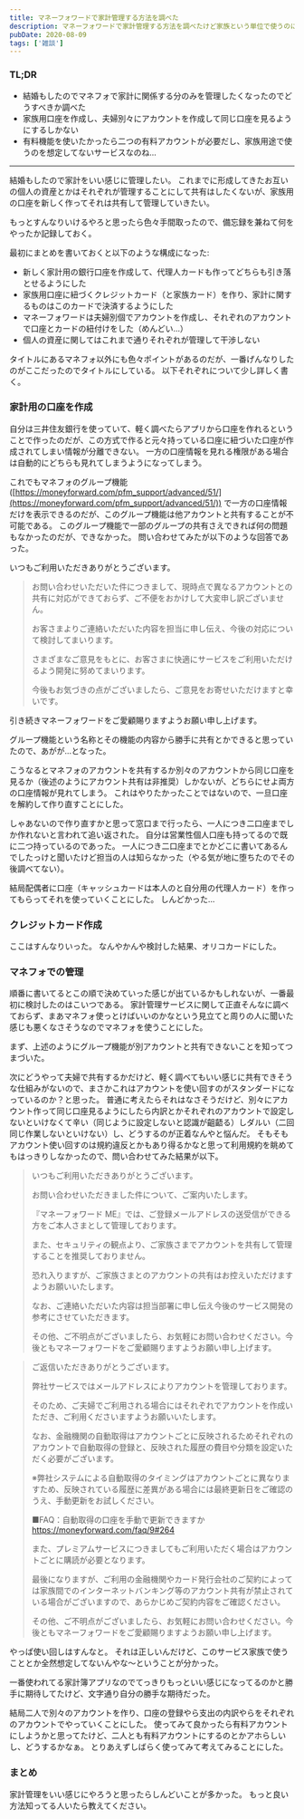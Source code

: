 ```yaml
---
title: マネーフォワードで家計管理する方法を調べた
description: マネーフォワードで家計管理する方法を調べたけど家族という単位で使うのには適してないことを理解したというブログ記事。
pubDate: 2020-08-09
tags: ['雑談']
---
```


### TL;DR
- 結婚もしたのでマネフォで家計に関係する分のみを管理したくなったのでどうすべきか調べた
- 家族用口座を作成し、夫婦別々にアカウントを作成して同じ口座を見るようにするしかない
- 有料機能を使いたかったら二つの有料アカウントが必要だし、家族用途で使うのを想定してないサービスなのね...
---

結婚もしたので家計をいい感じに管理したい。
これまでに形成してきたお互いの個人の資産とかはそれぞれが管理することにして共有はしたくないが、家族用の口座を新しく作ってそれは共有して管理していきたい。

もっとすんなりいけるやろと思ったら色々手間取ったので、備忘録を兼ねて何をやったか記録しておく。

最初にまとめを書いておくと以下のような構成になった:

- 新しく家計用の銀行口座を作成して、代理人カードも作ってどちらも引き落とせるようにした
- 家族用口座に紐づくクレジットカード（と家族カード）を作り、家計に関するものはこのカードで決済するようにした
- マネーフォワードは夫婦別個でアカウントを作成し、それぞれのアカウントで口座とカードの紐付けをした（めんどい...）
- 個人の資産に関してはこれまで通りそれぞれが管理して干渉しない

タイトルにあるマネフォ以外にも色々ポイントがあるのだが、一番げんなりしたのがここだったのでタイトルにしている。
以下それぞれについて少し詳しく書く。

### 家計用の口座を作成
自分は三井住友銀行を使っていて、軽く調べたらアプリから口座を作れるということで作ったのだが、この方式で作ると元々持っている口座に紐づいた口座が作成されてしまい情報が分離できない。
一方の口座情報を見れる権限がある場合は自動的にどちらも見れてしまうようになってしまう。

これでもマネフォのグループ機能 ([https://moneyforward.com/pfm_support/advanced/51/](https://moneyforward.com/pfm_support/advanced/51/)) で一方の口座情報だけを表示できるのだが、このグループ機能は他アカウントと共有することが不可能である。
このグループ機能で一部のグループの共有さえできれば何の問題もなかったのだが、できなかった。
問い合わせてみたが以下のような回答であった。

いつもご利用いただきありがとうございます。

> お問い合わせいただいた件につきまして、現時点で異なるアカウントとの共有に対応ができておらず、ご不便をおかけして大変申し訳ございません。
> 
> お客さまよりご連絡いただいた内容を担当に申し伝え、今後の対応について検討してまいります。
> 
> さまざまなご意見をもとに、お客さまに快適にサービスをご利用いただけるよう開発に努めてまいります。
> 
> 今後もお気づきの点がございましたら、ご意見をお寄せいただけますと幸いです。

引き続きマネーフォワードをご愛顧賜りますようお願い申し上げます。


グループ機能という名称とその機能の内容から勝手に共有とかできると思っていたので、あがが...となった。

こうなるとマネフォのアカウントを共有するか別々のアカウントから同じ口座を見るか（後述のようにアカウント共有は非推奨）しかないが、どちらにせよ両方の口座情報が見れてしまう。
これはやりたかったことではないので、一旦口座を解約して作り直すことにした。

しゃあないので作り直すかと思って窓口まで行ったら、一人につき二口座までしか作れないと言われて追い返された。
自分は営業性個人口座も持ってるので既に二つ持っているのであった。
一人につき二口座までとかどこに書いてあるんでしたっけと聞いたけど担当の人は知らなかった（やる気が地に堕ちたのでその後調べてない）。

結局配偶者に口座（キャッシュカードは本人のと自分用の代理人カード）を作ってもらってそれを使っていくことにした。
しんどかった...

### クレジットカード作成
ここはすんなりいった。
なんやかんや検討した結果、オリコカードにした。

### マネフォでの管理
順番に書いてるとこの順で決めていった感じが出ているかもしれないが、一番最初に検討したのはこいつである。
家計管理サービスに関して正直そんなに調べておらず、まあマネフォ使っとけばいいのかなという見立てと周りの人に聞いた感じも悪くなさそうなのでマネフォを使うことにした。

まず、上述のようにグループ機能が別アカウントと共有できないことを知ってつまづいた。

次にどうやって夫婦で共有するかだけど、軽く調べてもいい感じに共有できそうな仕組みがないので、まさかこれはアカウントを使い回すのがスタンダードになっているのか？と思った。
普通に考えたらそれはなさそうだけど、別々にアカウント作って同じ口座見るようにしたら内訳とかそれぞれのアカウントで設定しないといけなくて辛い（同じように設定しないと認識が齟齬る）しダルい（二回同じ作業しないといけない）し、どうするのが正着なんやと悩んだ。
そもそもアカウント使い回すのは規約違反とかもあり得るかなと思って利用規約を眺めてもはっきりしなかったので、問い合わせてみた結果が以下。

>いつもご利用いただきありがとうございます。
> 
> お問い合わせいただきました件について、ご案内いたします。
> 
> 『マネーフォワード ME』では、ご登録メールアドレスの送受信ができる方をご本人さまとして管理しております。
> 
> また、セキュリティの観点より、ご家族さまでアカウントを共有して管理することを推奨しておりません。
> 
> 恐れ入りますが、ご家族さまとのアカウントの共有はお控えいただけますようお願いいたします。
> 
> なお、ご連絡いただいた内容は担当部署に申し伝え今後のサービス開発の参考にさせていただきます。
> 
> その他、ご不明点がございましたら、お気軽にお問い合わせください。今後ともマネーフォワードをご愛顧賜りますようお願い申し上げます。


> ご返信いただきありがとうございます。
> 
> 弊社サービスではメールアドレスによりアカウントを管理しております。
> 
> そのため、ご夫婦でご利用される場合にはそれぞれでアカウントを作成いただき、ご利用くださいますようお願いいたします。
> 
> なお、金融機関の自動取得はアカウントごとに反映されるためそれぞれのアカウントで自動取得の登録と、反映された履歴の費目や分類を設定いただく必要がございます。
> 
> ※弊社システムによる自動取得のタイミングはアカウントごとに異なりますため、反映されている履歴に差異がある場合には最終更新日をご確認のうえ、手動更新をお試しください。
> 
> ■FAQ：自動取得の口座を手動で更新できますか https://moneyforward.com/faq/9#264
> 
> また、プレミアムサービスにつきましてもご利用いただく場合はアカウントごとに購読が必要となります。
> 
> 最後になりますが、ご利用の金融機関やカード発行会社のご契約によっては家族間でのインターネットバンキング等のアカウント共有が禁止されている場合がございますので、あらかじめご契約内容をご確認ください。
> 
> その他、ご不明点がございましたら、お気軽にお問い合わせください。今後ともマネーフォワードをご愛顧賜りますようお願い申し上げます。

やっぱ使い回しはすんなと。
それは正しいんだけど、このサービス家族で使うこととか全然想定してないんやな〜ということが分かった。

一番使われてる家計簿アプリなのでてっきりもっといい感じになってるのかと勝手に期待してたけど、文字通り自分の勝手な期待だった。

結局二人で別々のアカウントを作り、口座の登録やら支出の内訳やらをそれぞれのアカウントでやっていくことにした。
使ってみて良かったら有料アカウントにしようかと思ってたけど、二人とも有料アカウントにするのとかアホらしいし、どうするかなぁ。
とりあえずしばらく使ってみて考えてみることにした。

### まとめ
家計管理をいい感じにやろうと思ったらしんどいことが多かった。
もっと良い方法知ってる人いたら教えてください。
